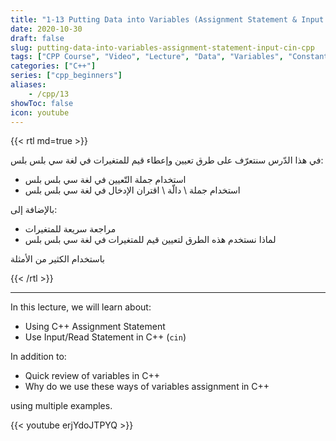 ```yaml
---
title: "1-13 Putting Data into Variables (Assignment Statement & Input - cin) | تعيين قيم للمتغيرات"
date: 2020-10-30
draft: false
slug: putting-data-into-variables-assignment-statement-input-cin-cpp
tags: ["CPP Course", "Video", "Lecture", "Data", "Variables", "Constants", "Assignment Statement", "Input", "cin", "cout"]
categories: ["C++"]
series: ["cpp_beginners"]
aliases:
    - /cpp/13
showToc: false
icon: youtube
---
```


{{< rtl md=true >}}

في هذا الدّرس سنتعرّف على طرق تعيين وإعطاء قيم للمتغيرات في لغة سي بلس بلس:
- استخدام جملة التّعيين في لغة سي بلس بلس
-  استخدام جملة \ دالّة \ اقتران الإدخال في لغة سي بلس بلس

بالإضافة إلى:
- مراجعة سريعة للمتغيرات 
- لماذا نستخدم هذه الطرق لتعيين قيم للمتغيرات في لغة سي بلس بلس

باستخدام الكثير من الأمثلة

{{< /rtl >}}

---

In this lecture, we will learn about:
- Using C++ Assignment Statement
- Use Input/Read Statement in C++ (`cin`)

In addition to:
- Quick review of variables in C++
- Why do we use these ways of variables assignment in C++

using multiple examples.

{{< youtube erjYdoJTPYQ >}}